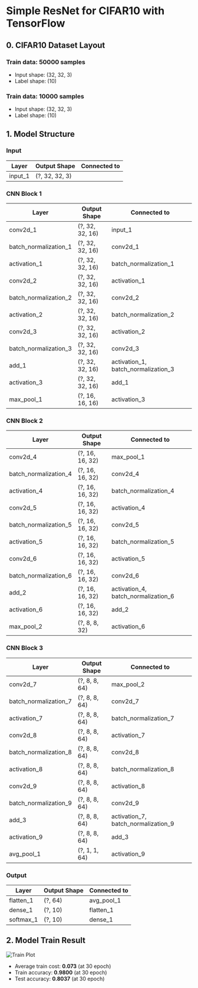 # Simple ResNet for CIFAR10 with TensorFlow

## 0. CIFAR10 Dataset Layout
### Train data: 50000 samples
* Input shape: (32, 32, 3)
* Label shape: (10)
### Train data: 10000 samples
* Input shape: (32, 32, 3)
* Label shape: (10)

## 1. Model Structure

### Input
| Layer                 | Output Shape    | Connected to                        |
|-----------------------|-----------------|-------------------------------------|
| input_1               | (?, 32, 32, 3)  |                                     |

### CNN Block 1
| Layer                 | Output Shape    | Connected to                        |
|-----------------------|-----------------|-------------------------------------|
| conv2d_1              | (?, 32, 32, 16) | input_1                             |
| batch_normalization_1 | (?, 32, 32, 16) | conv2d_1                            |
| activation_1          | (?, 32, 32, 16) | batch_normalization_1               |
| conv2d_2              | (?, 32, 32, 16) | activation_1                        |
| batch_normalization_2 | (?, 32, 32, 16) | conv2d_2                            |
| activation_2          | (?, 32, 32, 16) | batch_normalization_2               |
| conv2d_3              | (?, 32, 32, 16) | activation_2                        |
| batch_normalization_3 | (?, 32, 32, 16) | conv2d_3                            |
| add_1                 | (?, 32, 32, 16) | activation_1, batch_normalization_3 |
| activation_3          | (?, 32, 32, 16) | add_1                               |
| max_pool_1            | (?, 16, 16, 16) | activation_3                        |

### CNN Block 2
| Layer                 | Output Shape    | Connected to                        |
|-----------------------|-----------------|-------------------------------------|
| conv2d_4              | (?, 16, 16, 32) | max_pool_1                          |
| batch_normalization_4 | (?, 16, 16, 32) | conv2d_4                            |
| activation_4          | (?, 16, 16, 32) | batch_normalization_4               |
| conv2d_5              | (?, 16, 16, 32) | activation_4                        |
| batch_normalization_5 | (?, 16, 16, 32) | conv2d_5                            |
| activation_5          | (?, 16, 16, 32) | batch_normalization_5               |
| conv2d_6              | (?, 16, 16, 32) | activation_5                        |
| batch_normalization_6 | (?, 16, 16, 32) | conv2d_6                            |
| add_2                 | (?, 16, 16, 32) | activation_4, batch_normalization_6 |
| activation_6          | (?, 16, 16, 32) | add_2                               |
| max_pool_2            | (?, 8, 8, 32)   | activation_6                        |

### CNN Block 3
| Layer                 | Output Shape    | Connected to                        |
|-----------------------|-----------------|-------------------------------------|
| conv2d_7              | (?, 8, 8, 64)   | max_pool_2                          |
| batch_normalization_7 | (?, 8, 8, 64)   | conv2d_7                            |
| activation_7          | (?, 8, 8, 64)   | batch_normalization_7               |
| conv2d_8              | (?, 8, 8, 64)   | activation_7                        |
| batch_normalization_8 | (?, 8, 8, 64)   | conv2d_8                            |
| activation_8          | (?, 8, 8, 64)   | batch_normalization_8               |
| conv2d_9              | (?, 8, 8, 64)   | activation_8                        |
| batch_normalization_9 | (?, 8, 8, 64)   | conv2d_9                            |
| add_3                 | (?, 8, 8, 64)   | activation_7, batch_normalization_9 |
| activation_9          | (?, 8, 8, 64)   | add_3                               |
| avg_pool_1            | (?, 1, 1, 64)   | activation_9                        |

### Output
| Layer                 | Output Shape    | Connected to                        |
|-----------------------|-----------------|-------------------------------------|
| flatten_1             | (?, 64)         | avg_pool_1                          |
| dense_1               | (?, 10)         | flatten_1                           |
| softmax_1             | (?, 10)         | dense_1                             |

## 2. Model Train Result
![Train Plot](https://user-images.githubusercontent.com/2123763/64223743-01e93d80-cf10-11e9-9982-d96c75977ef5.png)
* Average train cost: **0.073** (at 30 epoch)
* Train accuracy: **0.9800** (at 30 epoch)
* Test accuracy: **0.8037** (at 30 epoch)
